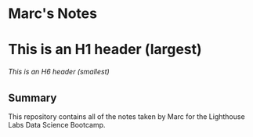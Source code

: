 # Marc's Notes
# This is an H1 header (largest)
###### This is an H6 header (smallest)

## Summary 

This repository contains all of the notes taken by Marc for the Lighthouse Labs Data Science Bootcamp.
